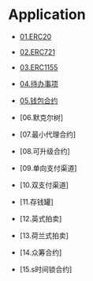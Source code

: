 # Application

- [01.ERC20](01.ERC20.sol)

- [02.ERC721](02.ERC721.sol)

- [03.ERC1155](03.ERC1155.sol)
  
- [04.待办事项](01.TodoList.sol)

- [05.钱包合约](02.EtherWallet.sol)
  
- [06.默克尔树]
  
- [07.最小代理合约]

- [08.可升级合约]

- [09.单向支付渠道]

- [10.双支付渠道]

- [11.存钱罐]

- [12.英式拍卖]

- [13.荷兰式拍卖]

- [14.众筹合约]

- [15.s时间锁合约]
